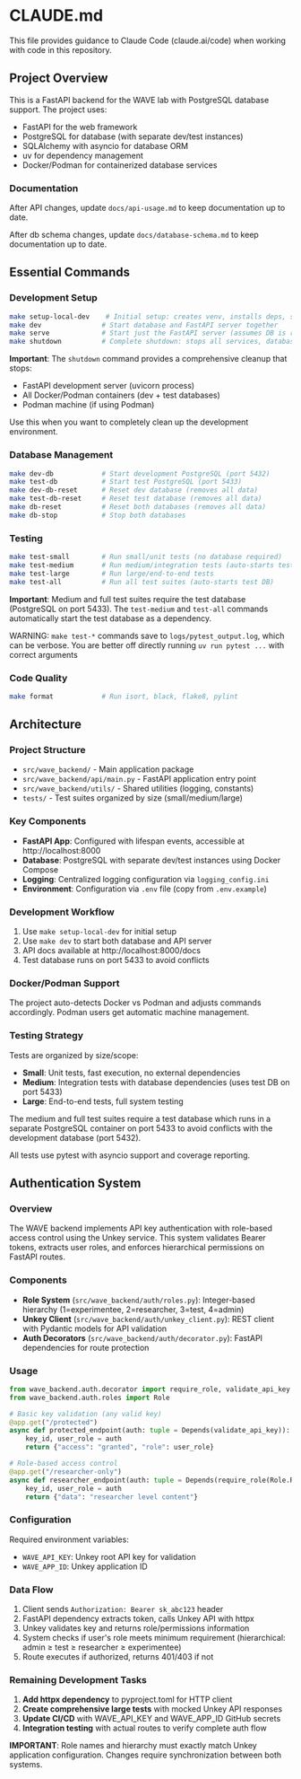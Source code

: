 # CLAUDE.md

This file provides guidance to Claude Code (claude.ai/code) when working with code in this repository.

## Project Overview

This is a FastAPI backend for the WAVE lab with PostgreSQL database support. The project uses:
- FastAPI for the web framework
- PostgreSQL for database (with separate dev/test instances)
- SQLAlchemy with asyncio for database ORM
- uv for dependency management
- Docker/Podman for containerized database services

### Documentation

After API changes, update `docs/api-usage.md` to keep documentation up to date.

After db schema changes, update `docs/database-schema.md` to keep documentation up to date.

## Essential Commands

### Development Setup
```bash
make setup-local-dev    # Initial setup: creates venv, installs deps, sets up pre-commit
make dev               # Start database and FastAPI server together
make serve             # Start just the FastAPI server (assumes DB is running)
make shutdown          # Complete shutdown: stops all services, databases, containers
```

**Important**: The `shutdown` command provides a comprehensive cleanup that stops:
- FastAPI development server (uvicorn process)
- All Docker/Podman containers (dev + test databases)  
- Podman machine (if using Podman)

Use this when you want to completely clean up the development environment.

### Database Management
```bash
make dev-db            # Start development PostgreSQL (port 5432)
make test-db           # Start test PostgreSQL (port 5433)
make dev-db-reset      # Reset dev database (removes all data)
make test-db-reset     # Reset test database (removes all data)
make db-reset          # Reset both databases (removes all data)
make db-stop           # Stop both databases
```

### Testing
```bash
make test-small        # Run small/unit tests (no database required)
make test-medium       # Run medium/integration tests (auto-starts test DB)
make test-large        # Run large/end-to-end tests
make test-all          # Run all test suites (auto-starts test DB)
```

**Important**: Medium and full test suites require the test database (PostgreSQL on port 5433). 
The `test-medium` and `test-all` commands automatically start the test database as a dependency.

WARNING: `make test-*` commands save to `logs/pytest_output.log`, which can be verbose. You are better
off directly running `uv run pytest ...` with correct arguments

### Code Quality
```bash
make format            # Run isort, black, flake8, pylint
```

## Architecture

### Project Structure
- `src/wave_backend/` - Main application package
- `src/wave_backend/api/main.py` - FastAPI application entry point
- `src/wave_backend/utils/` - Shared utilities (logging, constants)
- `tests/` - Test suites organized by size (small/medium/large)

### Key Components
- **FastAPI App**: Configured with lifespan events, accessible at http://localhost:8000
- **Database**: PostgreSQL with separate dev/test instances using Docker Compose
- **Logging**: Centralized logging configuration via `logging_config.ini`
- **Environment**: Configuration via `.env` file (copy from `.env.example`)

### Development Workflow
1. Use `make setup-local-dev` for initial setup
2. Use `make dev` to start both database and API server
3. API docs available at http://localhost:8000/docs
4. Test database runs on port 5433 to avoid conflicts

### Docker/Podman Support
The project auto-detects Docker vs Podman and adjusts commands accordingly. Podman users get automatic machine management.

### Testing Strategy
Tests are organized by size/scope:
- **Small**: Unit tests, fast execution, no external dependencies
- **Medium**: Integration tests with database dependencies (uses test DB on port 5433)
- **Large**: End-to-end tests, full system testing

The medium and full test suites require a test database which runs in a separate PostgreSQL container
on port 5433 to avoid conflicts with the development database (port 5432).

All tests use pytest with asyncio support and coverage reporting.

## Authentication System

### Overview
The WAVE backend implements API key authentication with role-based access control using the Unkey service. This system validates Bearer tokens, extracts user roles, and enforces hierarchical permissions on FastAPI routes.

### Components
- **Role System** (`src/wave_backend/auth/roles.py`): Integer-based hierarchy (1=experimentee, 2=researcher, 3=test, 4=admin)
- **Unkey Client** (`src/wave_backend/auth/unkey_client.py`): REST client with Pydantic models for API validation
- **Auth Decorators** (`src/wave_backend/auth/decorator.py`): FastAPI dependencies for route protection

### Usage
```python
from wave_backend.auth.decorator import require_role, validate_api_key
from wave_backend.auth.roles import Role

# Basic key validation (any valid key)
@app.get("/protected")
async def protected_endpoint(auth: tuple = Depends(validate_api_key)):
    key_id, user_role = auth
    return {"access": "granted", "role": user_role}

# Role-based access control
@app.get("/researcher-only")
async def researcher_endpoint(auth: tuple = Depends(require_role(Role.RESEARCHER))):
    key_id, user_role = auth
    return {"data": "researcher level content"}
```

### Configuration
Required environment variables:
- `WAVE_API_KEY`: Unkey root API key for validation
- `WAVE_APP_ID`: Unkey application ID

### Data Flow
1. Client sends `Authorization: Bearer sk_abc123` header
2. FastAPI dependency extracts token, calls Unkey API with httpx
3. Unkey validates key and returns role/permissions information
4. System checks if user's role meets minimum requirement (hierarchical: admin ≥ test ≥ researcher ≥ experimentee)
5. Route executes if authorized, returns 401/403 if not

### Remaining Development Tasks
1. **Add httpx dependency** to pyproject.toml for HTTP client
2. **Create comprehensive large tests** with mocked Unkey API responses
3. **Update CI/CD** with WAVE_API_KEY and WAVE_APP_ID GitHub secrets
4. **Integration testing** with actual routes to verify complete auth flow

**IMPORTANT**: Role names and hierarchy must exactly match Unkey application configuration. Changes require synchronization between both systems.
